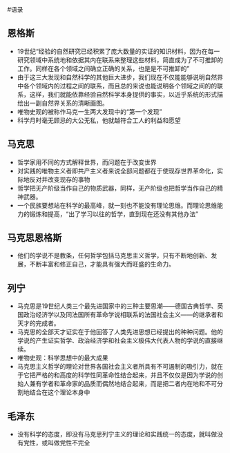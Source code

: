 #语录
## 恩格斯
* 19世纪“经验的自然研究已经积累了庞大数量的实证的知识材料，因为在每一研究领域中系统地和依据其内在联系来整理这些材料，简直成为了不可推卸的工作。同样在各个领域之间确立正确的关系，也是是不可推卸的”
* 由于这三大发现和自然科学的其他巨大进步，我们现在不仅能能够说明自然界中各个领域内的过程之间的联系，而且总的来说也能说明各个领域之间的的联系，这样，我们就能依靠经验自然科学本身提供的事实，以近乎系统的形式描绘出一副自然界关系的清晰画图。
* 唯物史观的被称作马克一生两大发现中的“第一个发现”
* 科学月时毫无顾忌的大公无私，他就越符合工人的利益和愿望

## 马克思
* 哲学家用不同的方式解释世界，而问题在于改变世界
* 对实践的唯物主义者即共产主义者来说全部问题都在于使现存世界革命化，实际地反对并改变现存的事物
* 哲学把无产阶级当作自己的物质武器，同样，无产阶级也把哲学当作自己的精神武器。
* 一个民族要想站在科学的最高峰，就一刻也不能没有理论思维。而理论思维能力的锻炼和提高，“出了学习以往的哲学，直到现在还没有其他办法”

## 马克思恩格斯
* 他们的学说不是教条，任何哲学包括马克思主义哲学，只有不断地创新、发展，不断丰富和修正自己，才能具有强大而旺盛的生命力。


## 列宁
* 马克思是19世纪人类三个最先进国家中的三种主要思潮——德国古典哲学、英国政治经济学以及同法国所有革命学说相联系的法国社会主义——的继承者和天才的完成者。
* 马克思的全部天才证实在于他回答了人类先进思想已经提出的种种问题。他的学说的产生证实哲学、政治经济学和社会主义极伟大代表人物的学说的直接继续。
* 唯物史观：科学思想中的最大成果
* 马克思主义哲学的理论对世界各国社会主义者所具有不可遏制的吸引力，就在于它把严格的和高度的科学性同革命性结合起来，并且不仅仅是因为学说的创始人兼有学者和革命家的品质而偶然地结合起来，而是把二者内在地和不可分割地结合在这个理论本身中

## 毛泽东
* 没有科学的态度，即没有马克思列宁主义的理论和实践统一的态度，就叫做没有党性，或叫做党性不完全